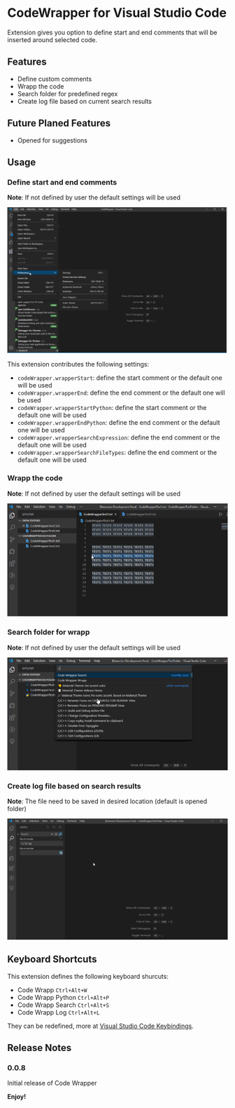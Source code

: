 # CodeWrapper for Visual Studio Code

Extension gives you option to define start and end comments that will be inserted around selected code.

## Features

* Define custom comments
* Wrapp the code
* Search folder for predefined regex
* Create log file based on current search results

## Future Planed Features

* Opened for suggestions

## Usage
### Define start and end comments
**Note**: If not defined by user the default settings will be used

![Image of settings](gifs/Settings.gif)

This extension contributes the following settings:

* `codeWrapper.wrapperStart`: define the start comment or the default one will be used
* `codeWrapper.wrapperEnd`: define the end comment or the default one will be used
* `codeWrapper.wrapperStartPython`: define the start comment or the default one will be used
* `codeWrapper.wrapperEndPython`: define the end comment or the default one will be used
* `codeWrapper.wrapperSearchExpression`: define the end comment or the default one will be used
* `codeWrapper.wrapperSearchFileTypes`: define the end comment or the default one will be used

### Wrapp the code
**Note**: If not defined by user the default settings will be used

![Image of wrapp](gifs/Wrapp.gif)

### Search folder for wrapp
**Note**: If not defined by user the default settings will be used

![Image of search](gifs/Search.gif)

### Create log file based on search results
**Note**: The file need to be saved in desired location (default is opened folder)

![Image of search](gifs/Log.gif)


## Keyboard Shortcuts

This extension defines the following keyboard shurcuts:

* Code Wrapp `Ctrl+Alt+W`
* Code Wrapp Python `Ctrl+Alt+P`
* Code Wrapp Search `Ctrl+Alt+S`
* Code Wrapp Log `Ctrl+Alt+L`

They can be redefined, more at [Visual Studio Code Keybindings](https://code.visualstudio.com/docs/getstarted/keybindings).

## Release Notes

### 0.0.8

Initial release of Code Wrapper

**Enjoy!**
